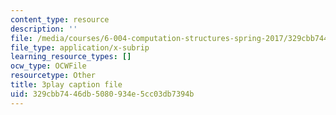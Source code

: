 ```yaml
---
content_type: resource
description: ''
file: /media/courses/6-004-computation-structures-spring-2017/329cbb7446db5080934e5cc03db7394b_p2DReFbW35c.vtt
file_type: application/x-subrip
learning_resource_types: []
ocw_type: OCWFile
resourcetype: Other
title: 3play caption file
uid: 329cbb74-46db-5080-934e-5cc03db7394b
---
```

